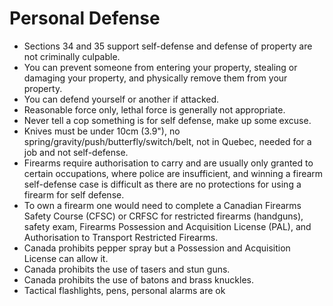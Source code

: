 # Personal Defense
- Sections 34 and 35 support self-defense and defense of property are not criminally culpable.
- You can prevent someone from entering your property, stealing or damaging your property, and physically remove them from your property.
- You can defend yourself or another if attacked.
- Reasonable force only, lethal force is generally not appropriate.
- Never tell a cop something is for self defense, make up some excuse.
- Knives must be under 10cm (3.9"), no spring/gravity/push/butterfly/switch/belt, not in Quebec, needed for a job and not self-defense.
- Firearms require authorisation to carry and are usually only granted to certain occupations, where police are insufficient, and winning a firearm self-defense case is difficult as there are no protections for using a firearm for self defense.
- To own a firearm one would need to complete a Canadian Firearms Safety Course (CFSC) or CRFSC for restricted firearms (handguns), safety exam, Firearms Possession and Acquisition License (PAL), and Authorisation to Transport Restricted Firearms.
- Canada prohibits pepper spray but a Possession and Acquisition License can allow it.
- Canada prohibits the use of tasers and stun guns.
- Canada prohibits the use of batons and brass knuckles.
- Tactical flashlights, pens, personal alarms are ok
